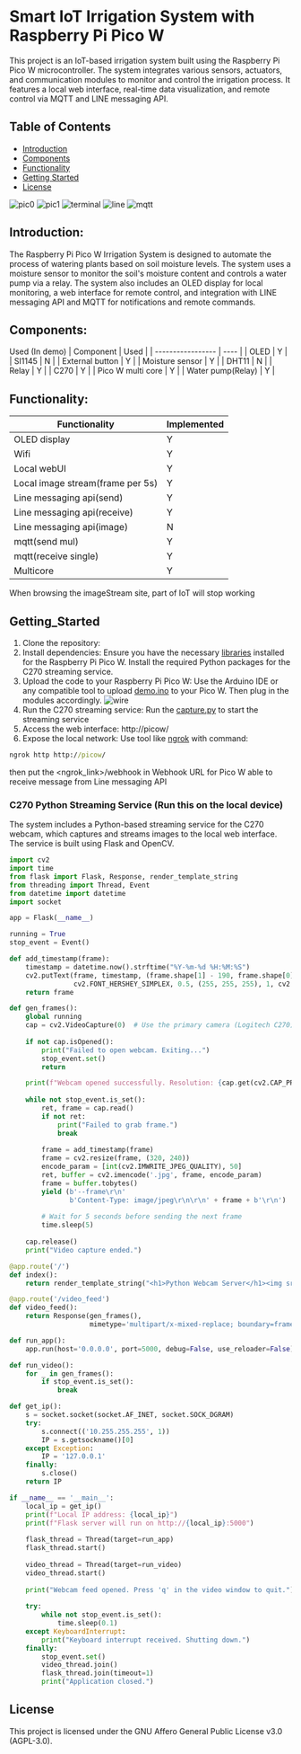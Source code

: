 # Smart IoT Irrigation System with Raspberry Pi Pico W

This project is an IoT-based irrigation system built using the Raspberry Pi Pico W microcontroller. The system integrates various sensors, actuators, and communication modules to monitor and control the irrigation process. It features a local web interface, real-time data visualization, and remote control via MQTT and LINE messaging API.

## Table of Contents
- [Introduction](#Introduction)
- [Components](#Components)
- [Functionality](#Functionality)
- [Getting Started](#Getting_Started)
- [License](#license)

![pic0](https://github.com/SAMMYBOOOOM/Pico-W-iot-irrigation-system-demo/blob/main/img/pic0.png)
![pic1](https://github.com/SAMMYBOOOOM/Pico-W-iot-irrigation-system-demo/blob/main/img/pic1.png)
![terminal](https://github.com/SAMMYBOOOOM/Pico-W-iot-irrigation-system-demo/blob/main/img/terminal.png)
![line](https://github.com/SAMMYBOOOOM/Pico-W-iot-irrigation-system-demo/blob/main/img/line.png)
![mqtt](https://github.com/SAMMYBOOOOM/Pico-W-iot-irrigation-system-demo/blob/main/img/mqtt.png)

## Introduction:
The Raspberry Pi Pico W Irrigation System is designed to automate the process of watering plants based on soil moisture levels. The system uses a moisture sensor to monitor the soil's moisture content and controls a water pump via a relay. The system also includes an OLED display for local monitoring, a web interface for remote control, and integration with LINE messaging API and MQTT for notifications and remote commands.

## Components:
Used (In demo)
| Component         | Used |
| ----------------- | ---- |
| OLED              | Y    |
| SI1145            | N    |
| External button   | Y    |
| Moisture sensor   | Y    |
| DHT11             | N    |
| Relay             | Y    |
| C270              | Y    |
| Pico W multi core | Y    |
| Water pump(Relay) | Y    |

## Functionality:
| Functionality                    | Implemented |
| -------------------------------- | ----------- |
| OLED display                     | Y           | 
| Wifi                             | Y           |
| Local webUI                      | Y           |
| Local image stream(frame per 5s) | Y           |
| Line messaging api(send)         | Y           |
| Line messaging api(receive)      | Y           |
| Line messaging api(image)        | N           |
| mqtt(send mul)                   | Y           |
| mqtt(receive single)             | Y           |
| Multicore                        | Y           |
When browsing the imageStream site, part of IoT will stop working

## Getting_Started
1. Clone the repository:
2. Install dependencies:
Ensure you have the necessary [libraries](https://github.com/SAMMYBOOOOM/Pico-W-iot-irrigation-system-demo/tree/main/lib) installed for the Raspberry Pi Pico W.
Install the required Python packages for the C270 streaming service.
3. Upload the code to your Raspberry Pi Pico W:
Use the Arduino IDE or any compatible tool to upload [demo.ino](https://github.com/SAMMYBOOOOM/Pico-W-iot-irrigation-system-demo/blob/main/code/demo.ino) to your Pico W. Then plug in the modules accordingly.
![wire](https://github.com/SAMMYBOOOOM/Pico-W-iot-irrigation-system-demo/blob/main/img/wire.png)
5. Run the C270 streaming service: 
Run the [capture.py](https://github.com/SAMMYBOOOOM/Pico-W-iot-irrigation-system-demo/blob/main/code/capture.py) to start the streaming service
6. Access the web interface:
http://picow/
7. Expose the local network:
Use tool like [ngrok](https://ngrok.com/) with command:
```cmd
ngrok http http://picow/
```
then put the <ngrok_link>/webhook in Webhook URL for Pico W able to receive message from Line messaging API

### C270 Python Streaming Service (Run this on the local device)
The system includes a Python-based streaming service for the C270 webcam, which captures and streams images to the local web interface. The service is built using Flask and OpenCV.
```python
import cv2
import time
from flask import Flask, Response, render_template_string
from threading import Thread, Event
from datetime import datetime
import socket

app = Flask(__name__)

running = True
stop_event = Event()

def add_timestamp(frame):
    timestamp = datetime.now().strftime("%Y-%m-%d %H:%M:%S")
    cv2.putText(frame, timestamp, (frame.shape[1] - 190, frame.shape[0] - 10),
                cv2.FONT_HERSHEY_SIMPLEX, 0.5, (255, 255, 255), 1, cv2.LINE_AA)
    return frame

def gen_frames():
    global running
    cap = cv2.VideoCapture(0)  # Use the primary camera (Logitech C270)
    
    if not cap.isOpened():
        print("Failed to open webcam. Exiting...")
        stop_event.set()
        return

    print(f"Webcam opened successfully. Resolution: {cap.get(cv2.CAP_PROP_FRAME_WIDTH)}x{cap.get(cv2.CAP_PROP_FRAME_HEIGHT)}")
    
    while not stop_event.is_set():
        ret, frame = cap.read()
        if not ret:
            print("Failed to grab frame.")
            break
        
        frame = add_timestamp(frame)
        frame = cv2.resize(frame, (320, 240))
        encode_param = [int(cv2.IMWRITE_JPEG_QUALITY), 50]
        ret, buffer = cv2.imencode('.jpg', frame, encode_param)
        frame = buffer.tobytes()
        yield (b'--frame\r\n'
               b'Content-Type: image/jpeg\r\n\r\n' + frame + b'\r\n')
        
        # Wait for 5 seconds before sending the next frame
        time.sleep(5)
    
    cap.release()
    print("Video capture ended.")

@app.route('/')
def index():
    return render_template_string("<h1>Python Webcam Server</h1><img src='/video_feed'>")

@app.route('/video_feed')
def video_feed():
    return Response(gen_frames(),
                    mimetype='multipart/x-mixed-replace; boundary=frame')

def run_app():
    app.run(host='0.0.0.0', port=5000, debug=False, use_reloader=False)

def run_video():
    for _ in gen_frames():
        if stop_event.is_set():
            break

def get_ip():
    s = socket.socket(socket.AF_INET, socket.SOCK_DGRAM)
    try:
        s.connect(('10.255.255.255', 1))
        IP = s.getsockname()[0]
    except Exception:
        IP = '127.0.0.1'
    finally:
        s.close()
    return IP

if __name__ == '__main__':
    local_ip = get_ip()
    print(f"Local IP address: {local_ip}")
    print(f"Flask server will run on http://{local_ip}:5000")
    
    flask_thread = Thread(target=run_app)
    flask_thread.start()
    
    video_thread = Thread(target=run_video)
    video_thread.start()
    
    print("Webcam feed opened. Press 'q' in the video window to quit.")
    
    try:
        while not stop_event.is_set():
            time.sleep(0.1)
    except KeyboardInterrupt:
        print("Keyboard interrupt received. Shutting down.")
    finally:
        stop_event.set()
        video_thread.join()
        flask_thread.join(timeout=1)
        print("Application closed.")
```

## License
This project is licensed under the GNU Affero General Public License v3.0 (AGPL-3.0). 
